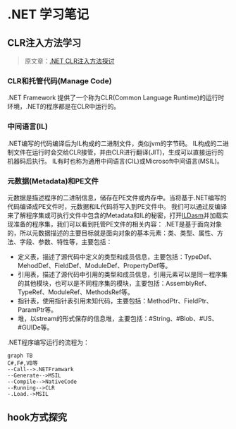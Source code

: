 # .NET 学习笔记

## CLR注入方法学习

> 原文章：[.NET CLR注入方法探讨](https://zhuanlan.zhihu.com/p/61464591)

### CLR和托管代码(Manage Code)

.NET Framework 提供了一个称为CLR(Common Language Runtime)的运行时环境，.NET的程序都是在CLR中运行的。

### 中间语言(IL)

.NET编写的代码编译后为IL构成的二进制文件，类似jvm的字节码。
IL构成的二进制文件在运行时会交给CLR接管，并由CLR进行翻译(JIT)，生成可以直接运行的机器码后执行。
IL有时也称为通用中间语言(CIL)或Microsoft中间语言(MSIL)。

### 元数据(Metadata)和PE文件

元数据是描述程序的二进制信息，储存在PE文件或内存中。当将基于.NET编写的代码编译成PE文件时，元数据和IL代码将写入到PE文件中。
我们可以通过反编译来了解程序集或可执行文件中包含的Metadata和IL的秘密，打开[ILDasm](https://docs.microsoft.com/zh-cn/dotnet/framework/tools/ildasm-exe-il-disassembler)并加载实现准备的程序集，我们可以看到托管PE文件的相关内容：
.NET是基于面向对象的，所以元数据描述的主要目标就是面向对象的基本元素：类、类型、属性、方法、字段、参数、特性等，主要包括：
- 定义表，描述了源代码中定义的类型和成员信息，主要包括：TypeDef、MehodDef、FieldDef、ModuleDef、PropertyDef等。
- 引用表，描述了源代码中引用的类型和成员信息，引用元素可以是同一程序集的其他模块，也可以是不同程序集的模块，主要包括：AssemblyRef、TypeRef、ModuleRef、MethodsRef等。
- 指针表，使用指针表引用未知代码，主要包括：MethodPtr、FieldPtr、ParamPtr等。
- 堆，以stream的形式保存的信息堆，主要包括：#String、#Blob、#US、#GUIDe等。

.NET程序编写运行的流程为：
```mermaid
graph TB
C#,F#,VB等
--Call-->.NETFramwark
--Generate-->MSIL
--Compile-->NativeCode
--Running-->CLR
-.Load.->MSIL
```

## hook方式探究


